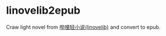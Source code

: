 # linovelib2epub
Craw light novel from [哔哩轻小说(linovelib)](https://w.linovelib.com/) and convert to epub.
